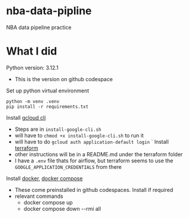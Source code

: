 # nba-data-pipline
NBA data pipeline practice

# What I did

Python version: 3.12.1
- This is the version on github codespace

Set up python virtual environment

```
python -m venv .venv
pip install -r requirements.txt
```

Install [gcloud cli](https://cloud.google.com/sdk/docs/install#linux)
- Steps are in `install-google-cli.sh`
- will have to `chmod +x install-google-cli.sh` to run it
- will have to do `gcloud auth application-default login`
`
Install [terraform](https://developer.hashicorp.com/terraform/tutorials/aws-get-started/install-cli#install-terraform)
- other instructions will be in a README.md under the terraform folder
- I have a `.env` file thats for airflow, but terraform seems to use the `GOOGLE_APPLICATION_CREDENTIALS` from there

Install [docker](https://docs.docker.com/engine/install/ubuntu/), [docker compose](https://docs.docker.com/compose/install/linux/#install-using-the-repository)
- These come preinstalled in github codespaces. Install if required
- relevant commands
    - docker compose up
    - docker compose down --rmi all
